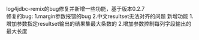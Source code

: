 log4jdbc-remix的bug修复并新增一些功能，基于版本0.2.7</br>
修复的bug:
1.margin参数报错的bug
2.中文resultset无法对齐的问题
新增功能
1.增加参数指定resultset输出的结果集最大条数的
2.增加参数控制每列字段输出的最大长度
